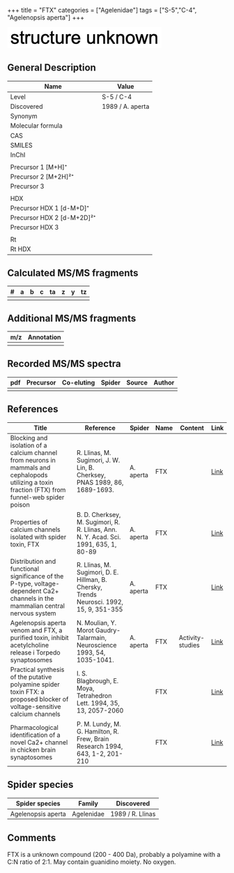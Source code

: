 +++
title = "FTX"
categories = ["Agelenidae"]
tags = ["S-5","C-4",
"Agelenopsis aperta"]
+++

![](/img/2.png)

## General Description

| Name                       | Value            |
|----------------------------|------------------|
| Level                      | S-5 / C-4               |
| Discovered                 | 1989 / A. aperta |
| Synonym                    |                  |
| Molecular formula          |                  |
| CAS                        |                  |
| SMILES |   |
| InChI  |   |
|                            |                  |
| Precursor 1 [M+H]⁺         |                  |
| Precursor 2 [M+2H]²⁺       |                  |
| Precursor 3                |                  |
|                            |                  |
| HDX                        |                  |
| Precursor HDX 1 [d-M+D]⁺   |                  |
| Precursor HDX 2 [d-M+2D]²⁺ |                  |
| Precursor HDX 3            |                  |
|                            |                  |
| Rt                         |                  |
| Rt HDX                     |                  |

## Calculated MS/MS fragments

| # | a | b | c | ta | z | y | tz |
|---|---|---|---|----|---|---|----|
|   |   |   |   |    |   |   |    |

## Additional MS/MS fragments

| m/z | Annotation |
|-----|------------|
|     |            |

## Recorded MS/MS spectra

| pdf | Precursor | Co-eluting | Spider | Source | Author |
|-----|-----------|------------|--------|--------|--------|
|     |           |            |        |        |        |

## References

| Title  | Reference | Spider | Name | Content | Link |
|--------|-----------|--------|------|---------|------|
| Blocking and isolation of a calcium channel from neurons in mammals and cephalopods utilizing a toxin fraction (FTX) from funnel-web spider poison  | R. Llinas, M. Sugimori, J. W. Lin, B. Cherksey, PNAS 1989, 86, 1689-1693. | A. aperta | FTX |  | [Link](https://doi.org/10.1073/pnas.86.5.1689) |
| Properties of calcium channels isolated with spider toxin, FTX  | B. D. Cherksey, M. Sugimori, R. R. Llinas, Ann. N. Y. Acad. Sci. 1991, 635, 1, 80-89 | A. aperta | FTX |  | [Link](https://doi.org/10.1111/j.1749-6632.1991.tb36483.x) |
| Distribution and functional significance of the P-type, voltage-dependent Ca2+ channels in the mammalian central nervous system  | R. Llinas, M. Sugimori, D. E. Hillman, B. Chersky, Trends Neurosci. 1992, 15, 9, 351-355 | A. aperta | FTX |  | [Link](https://doi.org/10.1016/0166-2236(92)90053-B) |
| Agelenopsis aperta venom and FTX, a purified toxin, inhibit acetylcholine release i Torpedo synaptosomes  | N. Moulian, Y. Morot Gaudry-Talarmain, Neuroscience 1993, 54, 1035-1041. | A. aperta | FTX | Activity-studies | [Link](https://doi.org/10.1016/0306-4522(93)90593-5) |
| Practical synthesis of the putative polyamine spider toxin FTX: a proposed blocker of voltage-sensitive calcium channels  | I. S. Blagbrough, E. Moya, Tetrahedron Lett. 1994, 35, 13, 2057-2060 |  | FTX | | [Link](https://doi.org/10.1016/S0040-4039(00)73048-6) |
| Pharmacological identification of a novel Ca2+ channel in chicken brain synaptosomes  | P. M. Lundy, M. G. Hamilton, R. Frew, Brain Research 1994, 643, 1-2, 201-210 |  | FTX |  | [Link](https://doi.org/10.1016/0006-8993(94)90026-4) |

## Spider species

| Spider species     | Family     | Discovered        |
|--------------------|------------|-------------------|
| Agelenopsis aperta | Agelenidae | 1989 /  R. Llinas |

## Comments

FTX is a unknown compound (200 - 400 Da), probably a polyamine with a C:N ratio of 2:1. May contain guanidino moiety. No oxygen.
